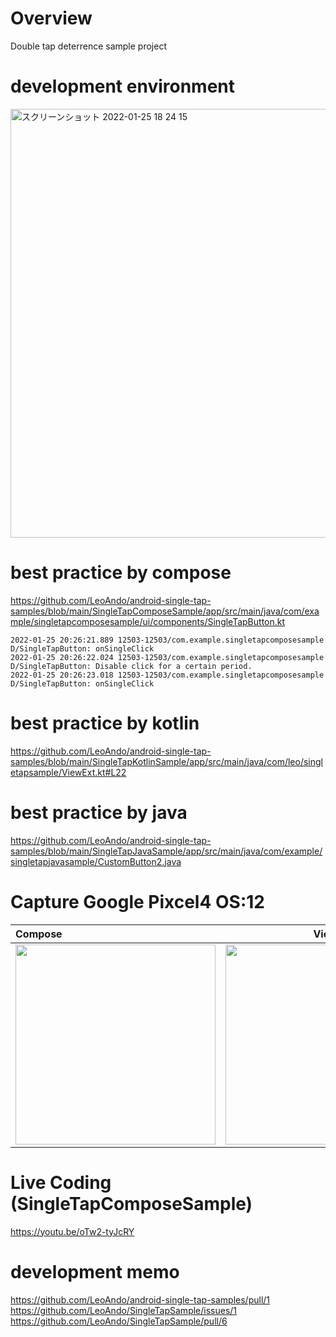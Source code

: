 # Overview

Double tap deterrence sample project<br>

# development environment

<img width="686" alt="スクリーンショット 2022-01-25 18 24 15" src="https://user-images.githubusercontent.com/16476224/150949023-b4e97a86-8a8a-4f5d-b004-22ba437426a0.png">

# best practice by compose
https://github.com/LeoAndo/android-single-tap-samples/blob/main/SingleTapComposeSample/app/src/main/java/com/example/singletapcomposesample/ui/components/SingleTapButton.kt<br>

``` logcat
2022-01-25 20:26:21.889 12503-12503/com.example.singletapcomposesample D/SingleTapButton: onSingleClick
2022-01-25 20:26:22.024 12503-12503/com.example.singletapcomposesample D/SingleTapButton: Disable click for a certain period.
2022-01-25 20:26:23.018 12503-12503/com.example.singletapcomposesample D/SingleTapButton: onSingleClick
```

# best practice by kotlin
https://github.com/LeoAndo/android-single-tap-samples/blob/main/SingleTapKotlinSample/app/src/main/java/com/leo/singletapsample/ViewExt.kt#L22<br>

# best practice by java
https://github.com/LeoAndo/android-single-tap-samples/blob/main/SingleTapJavaSample/app/src/main/java/com/example/singletapjavasample/CustomButton2.java<br>

# Capture Google Pixcel4 OS:12

| Compose | View |
|:---|:---:|
|<img src="https://user-images.githubusercontent.com/16476224/150969337-bbeeb9e1-35de-4dac-9240-77a537aa2be4.gif" width=320 /> |<img src="https://user-images.githubusercontent.com/16476224/150948896-b2668c70-3816-405c-8181-a0313fdf00f3.png" width=320 /> |

# Live Coding (SingleTapComposeSample)
https://youtu.be/oTw2-tyJcRY<br>

# development memo
https://github.com/LeoAndo/android-single-tap-samples/pull/1<br>
https://github.com/LeoAndo/SingleTapSample/issues/1<br>
https://github.com/LeoAndo/SingleTapSample/pull/6<br>
